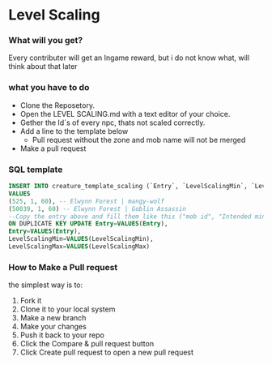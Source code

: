 # Level Scaling

### What will you get?
Every contributer will get an Ingame reward, but i do not know what, will think about that later

### what you have to do
* Clone the Reposetory.
* Open the LEVEL SCALING.md with a text editor of your choice.
* Gether the Id´s of every npc, thats not scaled correctly.
* Add a line to the template below
  * Pull request without the zone and mob name will not be merged
* Make a pull request


### SQL template
```SQL
INSERT INTO creature_template_scaling (`Entry`, `LevelScalingMin`, `LevelScalingMax`)
VALUES
(525, 1, 60), -- Elwynn Forest | mangy-wolf
(50039, 1, 60) -- Elwynn Forest | Goblin Assassin
--Copy the entry above and fill them like this ("mob id", "Intended minimal level", Intended maximal level") And make a comment which zone and which mob
ON DUPLICATE KEY UPDATE Entry=VALUES(Entry),
Entry=VALUES(Entry),
LevelScalingMin=VALUES(LevelScalingMin),
LevelScalingMax=VALUES(LevelScalingMax)
```
### How to Make a Pull request
the simplest way is to:

1. Fork it
1. Clone it to your local system
1. Make a new branch
1. Make your changes
1. Push it back to your repo
1. Click the Compare & pull request button
1. Click Create pull request to open a new pull request
